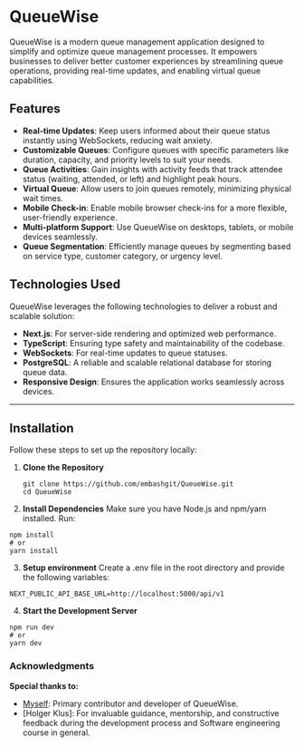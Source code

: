 # **QueueWise**

QueueWise is a modern queue management application designed to simplify and optimize queue management processes. It empowers businesses to deliver better customer experiences by streamlining queue operations, providing real-time updates, and enabling virtual queue capabilities.

## **Features**
- **Real-time Updates**: Keep users informed about their queue status instantly using WebSockets, reducing wait anxiety.  
- **Customizable Queues**: Configure queues with specific parameters like duration, capacity, and priority levels to suit your needs.  
- **Queue Activities**: Gain insights with activity feeds that track attendee status (waiting, attended, or left) and highlight peak hours.  
- **Virtual Queue**: Allow users to join queues remotely, minimizing physical wait times.  
- **Mobile Check-in**: Enable mobile browser check-ins for a more flexible, user-friendly experience.  
- **Multi-platform Support**: Use QueueWise on desktops, tablets, or mobile devices seamlessly.  
- **Queue Segmentation**: Efficiently manage queues by segmenting based on service type, customer category, or urgency level.  

## **Technologies Used**
QueueWise leverages the following technologies to deliver a robust and scalable solution:  
- **Next.js**: For server-side rendering and optimized web performance.  
- **TypeScript**: Ensuring type safety and maintainability of the codebase.  
- **WebSockets**: For real-time updates to queue statuses.  
- **PostgreSQL**: A reliable and scalable relational database for storing queue data.  
- **Responsive Design**: Ensures the application works seamlessly across devices.  

---

## **Installation**

Follow these steps to set up the repository locally:

1. **Clone the Repository**  
   ```
   git clone https://github.com/embashgit/QueueWise.git
   cd QueueWise
   ```
2. **Install Dependencies**
Make sure you have Node.js and npm/yarn installed. Run:
  ```
  npm install
  # or
  yarn install
  ```
3. **Setup environment**
Create a .env file in the root directory and provide the following variables:
  ```
  NEXT_PUBLIC_API_BASE_URL=http://localhost:5000/api/v1
  ```
4. **Start the Development Server**
```
npm run dev
# or
yarn dev
```
### Acknowledgments

 **Special thanks to:**
- [Myself](https://github.com/embashgit): Primary contributor and developer of QueueWise.
- [Holger Klus]: For invaluable guidance, mentorship, and constructive feedback during the development process and Software engineering course in general.